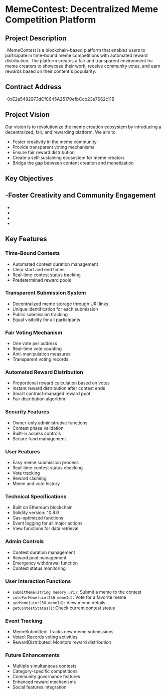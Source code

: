 # MemeContest: Decentralized Meme Competition Platform

## Project Description
-MemeContest is a blockchain-based platform that enables users to participate in time-bound meme competitions with automated reward distribution. The platform creates a fair and transparent environment for meme creators to showcase their work, receive community votes, and earn rewards based on their content's popularity.

## Contract Address
-0xE2a5482973dCf8645A25170efbCcb23e7662c11B

## Project Vision
Our vision is to revolutionize the meme creation ecosystem by introducing a decentralized, fair, and rewarding platform. We aim to:
- Foster creativity in the meme community
- Provide transparent voting mechanisms
- Ensure fair reward distribution
- Create a self-sustaining ecosystem for meme creators
- Bridge the gap between content creation and monetization

## Key Objectives
-Foster Creativity and Community Engagement
-
-
-
-
-

## Key Features

### Time-Bound Contests
- Automated contest duration management
- Clear start and end times
- Real-time contest status tracking
- Predetermined reward pools

### Transparent Submission System
- Decentralized meme storage through URI links
- Unique identification for each submission
- Public submission tracking
- Equal visibility for all participants

### Fair Voting Mechanism
- One vote per address
- Real-time vote counting
- Anti-manipulation measures
- Transparent voting records

### Automated Reward Distribution
- Proportional reward calculation based on votes
- Instant reward distribution after contest ends
- Smart contract-managed reward pool
- Fair distribution algorithm

### Security Features
- Owner-only administrative functions
- Contest phase validation
- Built-in access controls
- Secure fund management

### User Features
- Easy meme submission process
- Real-time contest status checking
- Vote tracking
- Reward claiming
- Meme and vote history

### Technical Specifications
- Built on Ethereum blockchain
- Solidity version: ^0.8.0
- Gas-optimized functions
- Event logging for all major actions
- View functions for data retrieval

### Admin Controls
- Contest duration management
- Reward pool management
- Emergency withdrawal function
- Contest status monitoring

### User Interaction Functions
- `submitMeme(string memory uri)`: Submit a meme to the contest
- `voteForMeme(uint256 memeId)`: Vote for a favorite meme
- `getMeme(uint256 memeId)`: View meme details
- `getContestStatus()`: Check current contest status

### Event Tracking
- MemeSubmitted: Tracks new meme submissions
- Voted: Records voting activities
- RewardDistributed: Monitors reward distribution


### Future Enhancements
- Multiple simultaneous contests
- Category-specific competitions
- Community governance features
- Enhanced reward mechanisms
- Social features integration
